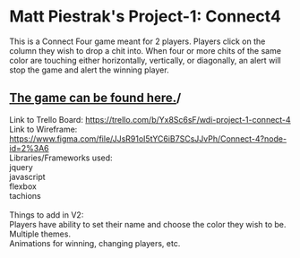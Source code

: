 # Matt Piestrak's Project-1:  Connect4

This is a Connect Four game meant for 2 players.  Players click on the column they wish to drop a chit into.  When four or more chits of the same color are touching either horizontally, vertically, or diagonally, an alert will stop the game and alert the winning player.<br/>
## [The game can be found here.](https://practical-yonath-038cec.netlify.com "This is the publicly hosted game.")/<br/>
Link to Trello Board: https://trello.com/b/Yx8Sc6sF/wdi-project-1-connect-4<br/>
Link to Wireframe: https://www.figma.com/file/JJsR91oI5tYC6iB7SCsJJvPh/Connect-4?node-id=2%3A6<br/>
Libraries/Frameworks used:<br/>
  jquery<br/>
  javascript<br/>
  flexbox<br/>
  tachions<br/>
  <br/>
Things to add in V2:<br/>
  Players have ability to set their name and choose the color they wish to be.<br/>
  Multiple themes.<br/>
  Animations for winning, changing players, etc.
  
